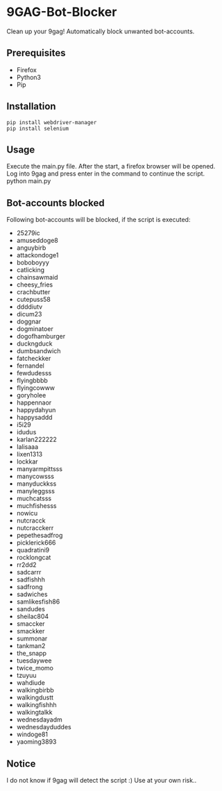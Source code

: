 # 9GAG-Bot-Blocker
Clean up your 9gag! Automatically block unwanted bot-accounts.

## Prerequisites
- Firefox
- Python3
- Pip

## Installation
```
pip install webdriver-manager
pip install selenium
```

## Usage
Execute the main.py file. After the start, a firefox browser will be opened. Log into 9gag and press enter in the command to continue the script.
python main.py

## Bot-accounts blocked
Following bot-accounts will be blocked, if the script is executed:
- 25279ic
- amuseddoge8
- anguybirb
- attackondoge1
- boboboyyy
- catlicking
- chainsawmaid
- cheesy_fries
- crachbutter
- cutepuss58
- ddddiutv
- dicum23
- doggnar
- dogminatoer
- dogofhamburger
- duckngduck
- dumbsandwich
- fatcheckker
- fernandel
- fewdudesss
- flyingbbbb
- flyingcowww
- goryholee
- happennaor
- happydahyun
- happysaddd
- i5i29
- idudus
- karlan222222
- lalisaaa
- lixen1313
- lockkar
- manyarmpittsss
- manycowsss
- manyduckkss
- manyleggsss
- muchcatsss
- muchfishesss
- nowicu
- nutcracck
- nutcracckerr
- pepethesadfrog
- picklerick666
- quadratini9
- rocklongcat
- rr2dd2
- sadcarrr
- sadfishhh
- sadfrong
- sadwiches
- samlikesfish86
- sandudes
- sheilac804
- smaccker
- smackker
- summonar
- tankman2
- the_snapp
- tuesdaywee
- twice_momo
- tzuyuu
- wahdiude
- walkingbirbb
- walkingdustt
- walkingfishhh
- walkingtalkk
- wednesdayadm
- wednesdayduddes
- windoge81
- yaoming3893

## Notice
I do not know if 9gag will detect the script :) Use at your own risk..
